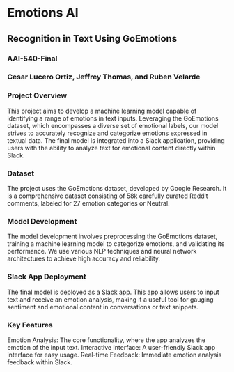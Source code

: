 # Emotions AI
## Recognition in Text Using GoEmotions
### AAI-540-Final
### Cesar Lucero Ortiz, Jeffrey Thomas, and Ruben Velarde

### Project Overview
This project aims to develop a machine learning model capable of identifying a range of emotions in text inputs. Leveraging the GoEmotions dataset, which encompasses a diverse set of emotional labels, our model strives to accurately recognize and categorize emotions expressed in textual data. The final model is integrated into a Slack application, providing users with the ability to analyze text for emotional content directly within Slack.

### Dataset
The project uses the GoEmotions dataset, developed by Google Research. It is a comprehensive dataset consisting of 58k carefully curated Reddit comments, labeled for 27 emotion categories or Neutral.

### Model Development
The model development involves preprocessing the GoEmotions dataset, training a machine learning model to categorize emotions, and validating its performance. We use various NLP techniques and neural network architectures to achieve high accuracy and reliability.

### Slack App Deployment
The final model is deployed as a Slack app. This app allows users to input text and receive an emotion analysis, making it a useful tool for gauging sentiment and emotional content in conversations or text snippets.

### Key Features
Emotion Analysis: The core functionality, where the app analyzes the emotion of the input text.
Interactive Interface: A user-friendly Slack app interface for easy usage.
Real-time Feedback: Immediate emotion analysis feedback within Slack.